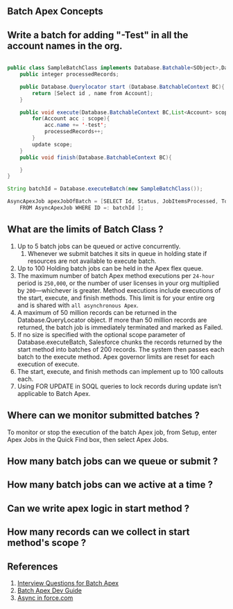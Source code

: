 ## Batch Apex Concepts

## Write a batch for adding "-Test" in all the account names in the org.
```JAVA

public class SampleBatchClass implements Database.Batchable<SObject>,Database.Stateful {
    public integer processedRecords;

    public Database.Querylocator start (Database.BatchableContext BC){
        return [Select id , name from Account];
    }

    public void execute(Database.BatchableContext BC,List<Account> scope){
        for(Account acc : scope){
            acc.name += '-test';
            processedRecords++;
        }
        update scope;
    }
    public void finish(Database.BatchableContext BC){

    } 
}

String batchId = Database.executeBatch(new SampleBatchClass());

AsyncApexJob apexJobOfBatch = [SELECT Id, Status, JobItemsProcessed, TotalJobItems, NumberOfErrors 
    FROM AsyncApexJob WHERE ID =: batchId ];

```
## What are the limits of Batch Class ?
1. Up to 5 batch jobs can be queued or active concurrently.
    1. Whenever we submit batches it sits in queue in holding state if resources are not available to execute batch.     
1. Up to 100 Holding batch jobs can be held in the Apex flex queue.
1. The maximum number of batch Apex method executions per `24-hour` period is `250,000`, or the number of user licenses in your org multiplied by `200`—whichever is greater. Method executions include executions of the start, execute, and finish methods. This limit is for your entire org and is shared with `all asynchronous Apex`.
1. A maximum of 50 million records can be returned in the Database.QueryLocator object. If more than 50 million records are returned, the batch job is immediately terminated and marked as Failed.
1. If no size is specified with the optional scope parameter of Database.executeBatch, Salesforce chunks the records returned by the start method into batches of 200 records. The system then passes each batch to the execute method. Apex governor limits are reset for each execution of execute.
1. The start, execute, and finish methods can implement up to 100 callouts each.
1. Using FOR UPDATE in SOQL queries to lock records during update isn’t applicable to Batch Apex.

## Where can we monitor submitted batches ?
To monitor or stop the execution of the batch Apex job, from Setup, enter Apex Jobs in the Quick Find box, then select Apex Jobs.
## How many batch jobs can we queue or submit ? 
## How many batch jobs can we active at a time ?
## Can we write apex logic in start method ?
## How many records can we collect in start method's scope ?


## References
1. [Interview Questions for Batch Apex](https://medium.com/elevate-salesforce/interview-series-apex-batches-88c559ea75bd)
1. [Batch Apex Dev Guide](https://developer.salesforce.com/docs/atlas.en-us.apexcode.meta/apexcode/apex_batch.htm)
1. [Async in force.com](https://resources.docs.salesforce.com/194/latest/en-us/sfdc/pdf/salesforce_async_processing.pdf?_ga=2.175255392.35875962.1706932478-2089452086.1662997945)
